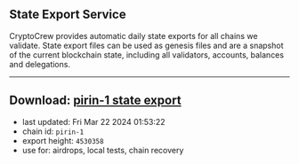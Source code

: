 ## State Export Service
CryptoCrew provides automatic daily state exports for all chains we validate. State export files can be used as genesis files and are a snapshot of the current blockchain state, including all validators, accounts, balances and delegations.

---
**Download: [pirin-1 state export](https://dl-eu2.ccvalidators.com/SERVICE/nolus/pirin-1_export_4530358.json)**
---

- last updated: Fri Mar 22 2024 01:53:22
- chain id: `pirin-1`
- export height: `4530358`
- use for: airdrops, local tests, chain recovery
